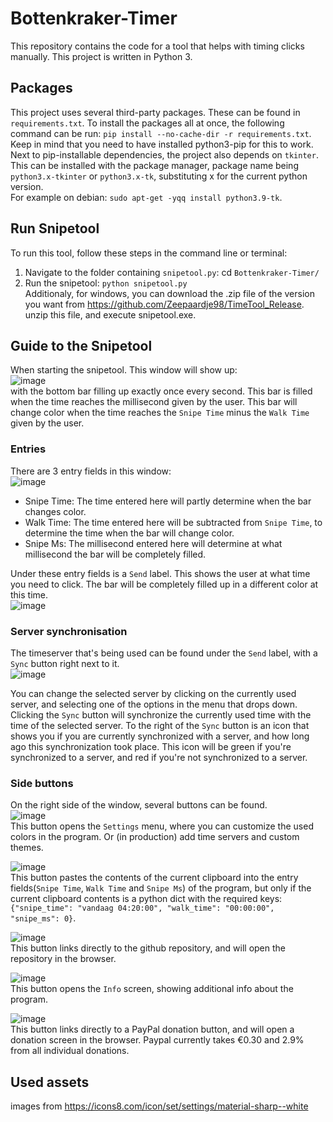 # Bottenkraker-Timer
This repository contains the code for a tool that helps with timing clicks manually. This project is written in Python 3.

## Packages
This project uses several third-party packages. These can be found in ```requirements.txt```. To install the packages all at once, the following command can be run: ```pip install --no-cache-dir -r requirements.txt```. Keep in mind that you need to have installed python3-pip for this to work. Next to pip-installable dependencies, the project also depends on `tkinter`. This can be installed with the package manager, package name being `python3.x-tkinter` or `python3.x-tk`, substituting x for the current python version.\
For example on debian: `sudo apt-get -yqq install python3.9-tk`. 

## Run Snipetool
To run this tool, follow these steps in the command line or terminal:
1. Navigate to the folder containing ```snipetool.py```: cd ```Bottenkraker-Timer/```
2. Run the snipetool: ```python snipetool.py```\
Additionaly, for windows, you can download the .zip file of the version you want from https://github.com/Zeepaardje98/TimeTool_Release. unzip this file, and execute snipetool.exe.

## Guide to the Snipetool
When starting the snipetool. This window will show up:\
![image](https://user-images.githubusercontent.com/46892835/122901887-485e9500-d34e-11eb-8699-02505563765f.png)\
with the bottom bar filling up exactly once every second. This bar is filled when the time reaches the millisecond given by the user. This bar will change color when the time reaches the ```Snipe Time``` minus the ```Walk Time``` given by the user.

### Entries
There are 3 entry fields in this window:\
![image](https://user-images.githubusercontent.com/46892835/122903609-db4bff00-d34f-11eb-8e45-d49ebe14e2bf.png)
- Snipe Time: The time entered here will partly determine when the bar changes color.
- Walk Time: The time entered here will be subtracted from ```Snipe Time```, to determine the time when the bar will change color.
- Snipe Ms: The millisecond entered here will determine at what millisecond the bar will be completely filled.

Under these entry fields is a ```Send``` label. This shows the user at what time you need to click. The bar will be completely filled up in a different color at this time.\
![image](https://user-images.githubusercontent.com/46892835/122904296-7d6be700-d350-11eb-861a-5774d261fdf9.png)

### Server synchronisation
The timeserver that's being used can be found under the ```Send``` label, with a ```Sync``` button right next to it.\
![image](https://user-images.githubusercontent.com/46892835/122905149-42b67e80-d351-11eb-846c-6b26be228614.png)

You can change the selected server by clicking on the currently used server, and selecting one of the options in the menu that drops down. Clicking the ```Sync``` button will synchronize the currently used time with the time of the selected server. To the right of the ```Sync``` button is an icon that shows you if you are currently synchronized with a server, and how long ago this synchronization took place. This icon will be green if you're synchronized to a server, and red if you're not synchronized to a server.

### Side buttons
On the right side of the window, several buttons can be found.\
![image](https://github.com/Zeepaardje98/Bottenkraker-Timer/blob/main/images/settings_light.png)\
This button opens the ```Settings``` menu, where you can customize the used colors in the program. Or (in production) add time servers and custom themes.

![image](https://github.com/Zeepaardje98/Bottenkraker-Timer/blob/main/images/upload_light.png)\
This button pastes the contents of the current clipboard into the entry fields(```Snipe Time```, ```Walk Time``` and ```Snipe Ms```) of the program, but only if the current clipboard contents is a python dict with the required keys: ```{"snipe_time": "vandaag 04:20:00", "walk_time": "00:00:00", "snipe_ms": 0}```.

![image](https://github.com/Zeepaardje98/Bottenkraker-Timer/blob/main/images/Ghub_logo_light.png)\
This button links directly to the github repository, and will open the repository in the browser.

![image](https://github.com/Zeepaardje98/Bottenkraker-Timer/blob/main/images/info_light.png)\
This button opens the ```Info``` screen, showing additional info about the program.

![image](https://github.com/Zeepaardje98/Bottenkraker-Timer/blob/main/images/donate_light.png)\
This button links directly to a PayPal donation button, and will open a donation screen in the browser. Paypal currently takes €0.30 and 2.9% from all individual donations.

## Used assets
images from https://icons8.com/icon/set/settings/material-sharp--white
